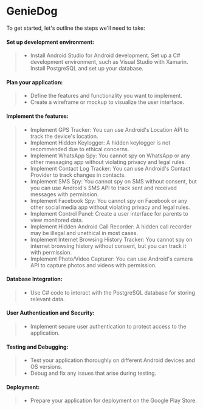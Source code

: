 # GenieDog
To get started, let's outline the steps we'll need to take:

#### Set up development environment:

> - Install Android Studio for Android development.
    Set up a C# development environment, such as Visual Studio with Xamarin.
    Install PostgreSQL and set up your database.
#### Plan your application:

> - Define the features and functionality you want to implement.
> - Create a wireframe or mockup to visualize the user interface.
#### Implement the features:

> - Implement GPS Tracker: 
You can use Android's Location API to track the device's location.
> - Implement Hidden Keylogger: A hidden keylogger is not recommended due to ethical concerns.
> - Implement WhatsApp Spy: You cannot spy on WhatsApp or any other messaging app without violating privacy and legal rules.
> - Implement Contact Log Tracker: You can use Android's Contact Provider to track changes in contacts.
> - Implement SMS Spy: You cannot spy on SMS without consent, but you can use Android's SMS API to track sent and received messages with permission.
> - Implement Facebook Spy: You cannot spy on Facebook or any other social media app without violating privacy and legal rules.
> - Implement Control Panel: Create a user interface for parents to view monitored data.
> - Implement Hidden Android Call Recorder: A hidden call recorder may be illegal and unethical in most cases.
> - Implement Internet Browsing History Tracker: You cannot spy on internet browsing history without consent, but you can track it with permission.
> - Implement Photo/Video Capturer: You can use Android's camera API to capture photos and videos with permission.
#### Database Integration:

> - Use C# code to interact with the PostgreSQL database for storing relevant data.
#### User Authentication and Security:

>- Implement secure user authentication to protect access to the application.
#### Testing and Debugging:

>- Test your application thoroughly on different Android devices and OS versions.
>- Debug and fix any issues that arise during testing.
#### Deployment:

>- Prepare your application for deployment on the Google Play Store.
